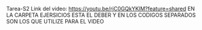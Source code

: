 Tarea-S2
Link del video: https://youtu.be/rjC0GQkYKlM?feature=shared
EN LA CARPETA EJERSICIOS ESTA EL DEBER Y EN LOS CODIGOS SEPARADOS SON LOS QUE UTILIZE PARA EL VIDEO
